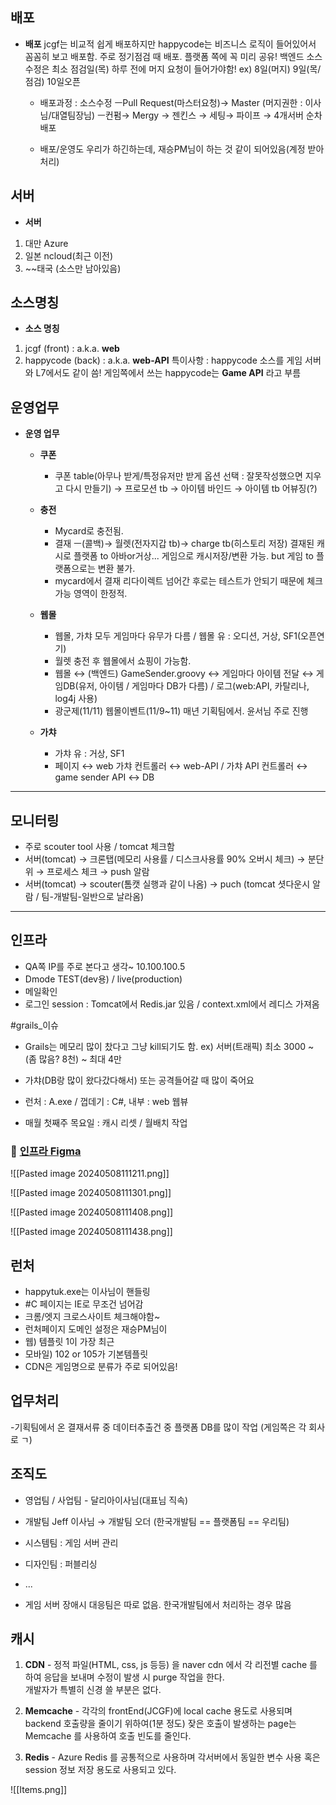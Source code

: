 
## 배포
- **배포**
	jcgf는 비교적 쉽게 배포하지만 happycode는 비즈니스 로직이 들어있어서 꼼꼼히 보고 배포함. 주로 정기점검 때 배포. 플랫폼 쪽에 꼭 미리 공유!
	백엔드 소스 수정은 최소 점검일(목) 하루 전에 머지 요청이 들어가야함!
	ex) 8일(머지) 9일(목/점검) 10일오픈
	
	- 배포과정 : 소스수정 ㅡPull Request(마스터요청)→ Master (머지권한 : 이사님/대열팀장님) ㅡ컨펌→ Mergy → 젠킨스 → 세팅→ 파이프 → 4개서버 순차배포
	
	- 배포/운영도 우리가 하긴하는데, 재승PM님이 하는 것 같이 되어있음(계정 받아 처리)

## 서버
- **서버**
1) 대만 Azure
2) 일본 ncloud(최근 이전)
3) ~~태국 (소스만 남아있음)

## 소스명칭
- **소스 명칭**
1) jcgf (front) : a.k.a. **web** 
2) happycode (back) : a.k.a. **web-API**
	특이사항 : happycode 소스를 게임 서버와 L7에서도 같이 씀!
			게임쪽에서 쓰는 happycode는 **Game API** 라고 부름

## 운영업무

- **운영 업무**
	- **쿠폰**
		- 쿠폰 table(아무나 받게/특정유저만 받게 옵션 선택 : 잘못작성했으면 지우고 다시 만들기) → 프로모션 tb → 아이템 바인드 → 아이템 tb
		어뷰징(?)
	
	- **충전**
		- Mycard로 충전됨.
		- 결재 ㅡ(콜백)→ 월렛(전자지갑 tb)→ charge tb(히스토리 저장)
		 결재된 캐시로 플랫폼 to 아바or거상... 게임으로 캐시저장/변환 가능. but 게임 to 플랫폼으로는 변환 불가.
		- mycard에서 결재 리다이렉트 넘어간 후로는 테스트가 안되기 때문에 체크가능 영역이 한정적.
	 
	- **웹몰**
		- 웹몰, 가챠 모두 게임마다 유무가 다름 / 웹몰 유 : 오디션, 거상, SF1(오픈연기)
		- 월렛 충전 후 웹몰에서 쇼핑이 가능함.
		- 웹몰 ↔ (백엔드) GameSender.groovy ↔ 게임마다 아이템 전달 ↔ 게임DB(유저, 아이템 / 게임마다 DB가 다름) / 로그(web:API, 카탈리나, log4j 사용)
		- 광군제(11/11) 웹몰이벤트(11/9~11) 매년 기획팀에서. 윤서님 주로 진행
	
	- **가챠**
		- 가챠 유 : 거상, SF1
		- 페이지 ↔ web 가챠 컨트롤러 ↔ web-API / 가챠 API 컨트롤러 ↔ game sender API ↔ DB



***

## 모니터링

- 주로 scouter tool 사용 / tomcat 체크함
-  서버(tomcat) → 크론탭(메모리 사용률 / 디스크사용률 90% 오버시 체크) → 분단위 → 프로세스 체크 → push 알람
- 서버(tomcat) → scouter(톰캣 실행과 같이 나옴) → puch (tomcat 셧다운시 알람 / 팀-개발팀-일반으로 날라옴)


---

## 인프라

- QA쪽 IP를 주로 본다고 생각~ 10.100.100.5
- Dmode TEST(dev용) / live(production)
- 메일확인
- 로그인 session : Tomcat에서 Redis.jar 있음 / context.xml에서 레디스 가져옴

#grails_이슈
- Grails는 메모리 많이 찼다고 그냥 kill되기도 함.
ex) 서버(트래픽) 최소 3000 ~ (좀 많음? 8천) ~ 최대 4만
- 가챠(DB랑 많이 왔다갔다해서) 또는 공격들어갈 때 많이 죽어요

- 런처 : A.exe / 껍데기 : C#, 내부 : web 웹뷰
- 매월 첫째주 목요일 : 캐시 리셋 / 월배치 작업

### 💌 [인프라 Figma](https://www.figma.com/file/XCbDcwApZZCoJVeZM6bFpa/Flow?type=whiteboard&node-id=0-1&t=hVrK15lS2tB4otVi-0)

![[Pasted image 20240508111211.png]]

![[Pasted image 20240508111301.png]]

![[Pasted image 20240508111408.png]]

![[Pasted image 20240508111438.png]]

## 런처

- happytuk.exe는 이사님이 핸들링
- #C 페이지는 IE로 무조건 넘어감
- 크롬/엣지 크로스사이트 체크해야함~
- 런처페이지 도메인 설정은 재승PM님이
- 웹) 템플릿 1이 가장 최근 
- 모바일) 102 or 105가 기본템플릿
- CDN은 게임명으로 분류가 주로 되어있음!


## 업무처리

-기획팀에서 온 결재서류 중 데이터추출건 중 플랫폼 DB를 많이 작업 (게임쪽은 각 회사로 ㄱ)


## 조직도

- 영업팀 / 사업팀 - 달리아이사님(대표님 직속)
- 개발팀 Jeff 이사님 → 개발팀 오더 (한국개발팀 == 플랫폼팀 == 우리팀)
- 시스템팀 : 게임 서버 관리
- 디자인팀 : 퍼블리싱
- ...

- 게임 서버 장애시 대응팀은 따로 없음. 한국개발팀에서 처리하는 경우 많음



## 캐시

1. **CDN** - 정적 파일(HTML, css, js 등등) 을 naver cdn 에서 각 리전별 cache 를 하여 응답을 보내며 수정이 발생 시 purge 작업을 한다.  
    개발자가 특별히 신경 쓸 부분은 없다.
    
2. **Memcache** - 각각의 frontEnd(JCGF)에 local cache 용도로 사용되며 backend 호출량을 줄이기 위하여(1분 정도) 잦은 호출이 발생하는 page는 Memcache 를 사용하여 호출 빈도를 줄인다.
    
3. **Redis** - Azure Redis 를 공통적으로 사용하며 각서버에서 동일한 변수 사용 혹은 session 정보 저장 용도로 사용되고 있다.

![[Items.png]]


